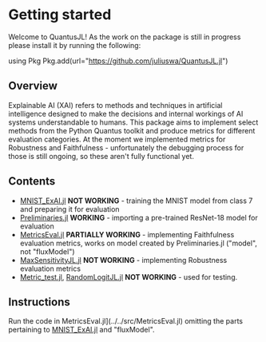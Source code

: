 # Getting started

Welcome to QuantusJL! As the work on the package is still in progress please install it by running the following:

using Pkg
Pkg.add(url="https://github.com/juliuswa/QuantusJL.jl")

## Overview

Explainable AI (XAI) refers to methods and techniques in artificial intelligence designed to make the decisions and internal workings of AI systems understandable to humans. This package aims to implement select methods from the Python Quantus toolkit and produce metrics for different evaluation categories. At the moment we implemented metrics for Robustness and Faithfulness - unfortunately the debugging process for those is still ongoing, so these aren't fully functional yet.

## Contents

- [MNIST_ExAI.jl](../../src/MNIST_ExAI.jl) **NOT WORKING** - training the MNIST model from class 7 and preparing it for evaluation
- [Preliminaries.jl](../../src/Preliminaries.jl) **WORKING** - importing a pre-trained ResNet-18 model for evaluation
- [MetricsEval.jl](../../src/MetricsEval.jl) **PARTIALLY WORKING** - implementing Faithfulness evaluation metrics, works on model created by Preliminaries.jl ("model", not "fluxModel")
- [MaxSensitivityJL.jl](../../src/MaxSensitivityJL.jl) **NOT WORKING** - implementing Robustness evaluation metrics
- [Metric_test.jl](../../src/Metric_test.jl), [RandomLogitJL.jl](../../src/RandomLogitJL.jl) **NOT WORKING** - used for testing.

## Instructions

Run the code in MetricsEval.jl](../../src/MetricsEval.jl) omitting the parts pertaining to [MNIST_ExAI.jl](../../src/MNIST_ExAI.jl) and "fluxModel".



